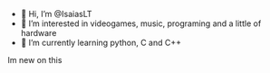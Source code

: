 - 👋 Hi, I’m @IsaiasLT
- 👀 I’m interested in videogames, music, programing and a little of hardware
- 🌱 I’m currently learning python, C and C++

Im new on this
